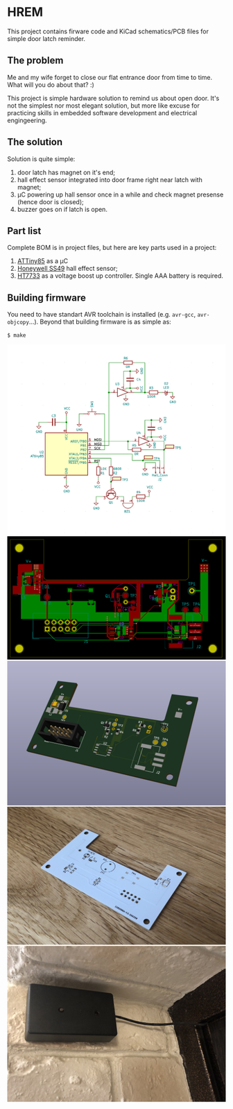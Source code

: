 # HREM

This project contains firware code and KiCad schematics/PCB files for simple door latch reminder.

## The problem

Me and my wife forget to close our flat entrance door from time to time. What will you do about that? :)

This project is simple hardware solution to remind us about open door. It's not the simplest nor most elegant solution, but more like excuse for practicing skills in embedded software development and electrical engingeering.

## The solution

Solution is quite simple:

1. door latch has magnet on it's end;
1. hall effect sensor integrated into door frame right near latch with magnet;
1. μC powering up hall sensor once in a while and check magnet presense (hence door is closed);
1. buzzer goes on if latch is open.

## Part list

Complete BOM is in project files, but here are key parts used in a project:

1. [ATTiny85] as a μC
1. [Honeywell SS49][SS19] hall effect sensor;
1. [HT7733] as a voltage boost up controller. Single AAA battery is required.

## Building firmware

You need to have standart AVR toolchain is installed (e.g. `avr-gcc`, `avr-objcopy`...). Beyond that building firmware is as simple as:

```
$ make
```

![schematics](./images/img3.png)
![PCB](./images/img1.png)
![PCB](./images/img2.png)
![PCB](./images/IMG_5542.jpg)
![Assembled](./images/IMG_4037.jpg)

[SS19]: https://eu.mouser.com/datasheet/2/187/SS49-1168552.pdf
[HT7733]: https://img.ozdisan.com/ETicaret_Dosya/349361_8060324.pdf
[attiny85]: https://ww1.microchip.com/downloads/en/DeviceDoc/Atmel-2586-AVR-8-bit-Microcontroller-ATtiny25-ATtiny45-ATtiny85_Datasheet.pdf